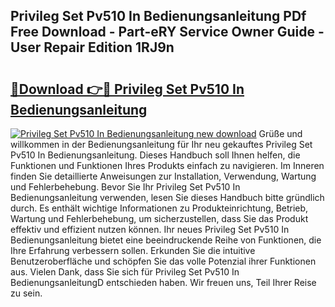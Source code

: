 ## Privileg Set Pv510 In Bedienungsanleitung PDf Free Download - Part-eRY Service Owner Guide - User Repair Edition 1RJ9n

# <h2><a href="http://df19xs6.blite.top/?on=Privileg+Set+Pv510+In+Bedienungsanleitung">🔗Download 👉🔴 Privileg Set Pv510 In Bedienungsanleitung</a></h2>

[![Privileg Set Pv510 In Bedienungsanleitung new download](https://i.imgur.com/lujVjoI.png)](http://df19xs6.blite.top/?on=Privileg+Set+Pv510+In+Bedienungsanleitung)
Grüße und willkommen in der Bedienungsanleitung für Ihr neu gekauftes Privileg Set Pv510 In Bedienungsanleitung. Dieses Handbuch soll Ihnen helfen, die Funktionen und Funktionen Ihres Produkts einfach zu navigieren. Im Inneren finden Sie detaillierte Anweisungen zur Installation, Verwendung, Wartung und Fehlerbehebung. Bevor Sie Ihr Privileg Set Pv510 In Bedienungsanleitung verwenden, lesen Sie dieses Handbuch bitte gründlich durch. Es enthält wichtige Informationen zu Produkteinrichtung, Betrieb, Wartung und Fehlerbehebung, um sicherzustellen, dass Sie das Produkt effektiv und effizient nutzen können. Ihr neues Privileg Set Pv510 In Bedienungsanleitung bietet eine beeindruckende Reihe von Funktionen, die Ihre Erfahrung verbessern sollen. Erkunden Sie die intuitive Benutzeroberfläche und schöpfen Sie das volle Potenzial ihrer Funktionen aus. Vielen Dank, dass Sie sich für Privileg Set Pv510 In BedienungsanleitungD entschieden haben. Wir freuen uns, Teil Ihrer Reise zu sein.
